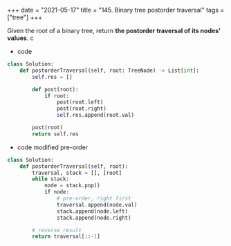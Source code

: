 +++
date = "2021-05-17"
title = "145. Binary tree postorder traversal"
tags = ["tree"]
+++


Given the root of a binary tree, return __the postorder traversal of its nodes' values__.
c
- code
```py
class Solution:
    def postorderTraversal(self, root: TreeNode) -> List[int]:
        self.res = []

        def post(root):
            if root:
                post(root.left)
                post(root.right)
                self.res.append(root.val)

        post(root)
        return self.res

```
- code modified pre-order
```py
class Solution:
    def postorderTraversal(self, root):
        traversal, stack = [], [root]
        while stack:
            node = stack.pop()
            if node:
                # pre-order, right first
                traversal.append(node.val)
                stack.append(node.left)
                stack.append(node.right)

        # reverse result
        return traversal[::-1]

```

